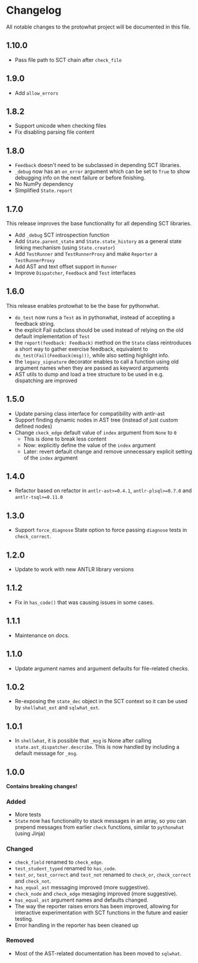 # Changelog

All notable changes to the protowhat project will be documented in this file.

## 1.10.0

- Pass file path to SCT chain after `check_file`

## 1.9.0

- Add `allow_errors`

## 1.8.2

- Support unicode when checking files
- Fix disabling parsing file content

## 1.8.0

- `Feedback` doesn't need to be subclassed in depending SCT libraries.
- `_debug` now has an `on_error` argument which can be set to `True` to show debugging info
on the next failure or before finishing.
- No NumPy dependency
- Simplified `State.report`

## 1.7.0

This release improves the base functionality for all depending SCT libraries.

- Add `_debug` SCT introspection function
- Add `State.parent_state` and `State.state_history` as a general state linking mechanism (using `State.creator`)
- Add `TestRunner` and `TestRunnerProxy` and make `Reporter` a `TestRunnerProxy`
- Add AST and text offset support in `Runner`
- Improve `Dispatcher`, `Feedback` and `Test` interfaces

## 1.6.0

This release enables protowhat to be the base for pythonwhat.

- `do_test` now runs a `Test` as in pythonwhat, instead of accepting a feedback string.
- the explicit Fail subclass should be used instead of relying on the old default implementation of `Test`
- the `report(feedback: Feedback)` method on the `State` class reintroduces a short way to gather exercise feedback,
  equivalent to `do_test(Fail(Feedback(msg)))`, while also setting highlight info.
- the `legacy_signature` decorator enables to call a function using old argument names
  when they are passed as keyword arguments
- AST utils to dump and load a tree structure to be used in e.g. dispatching are improved

## 1.5.0

- Update parsing class interface for compatibility with antlr-ast
- Support finding dynamic nodes in AST tree (instead of just custom defined nodes)
- Change `ckeck_edge` default value of `index` argument from `None` to `0`
  - This is done to break less content
  - Now: explicitly define the value of the `index` argument
  - Later: revert default change and remove unnecessary explicit setting of the `index` argument

## 1.4.0

- Refactor based on refactor in `antlr-ast>=0.4.1`, `antlr-plsql>=0.7.0` and `antlr-tsql>=0.11.0`

## 1.3.0

- Support `force_diagnose` State option to force passing `diagnose` tests in `check_correct`.

## 1.2.0

- Update to work with new ANTLR library versions

## 1.1.2

- Fix in `has_code()` that was causing issues in some cases.

## 1.1.1

- Maintenance on docs.

## 1.1.0

- Update argument names and argument defaults for file-related checks.

## 1.0.2

- Re-exposing the `state_dec` object in the SCT context so it can be used by `shellwhat_ext` and `sqlwhat_ext`.

## 1.0.1

- In `shellwhat`, it is possible that `_msg` is None after calling `state.ast_dispatcher.describe`. This is now handled by including a default message for `_msg`.

## 1.0.0

**Contains breaking changes!**

### Added

- More tests
- `State` now has functionality to stack messages in an array, so you can prepend messages from earlier `check` functions, similar to `pythonwhat` (using Jinja)

### Changed

- `check_field` renamed to `check_edge`.
- `test_student_typed` renamed to `has_code`.
- `test_or`, `test_correct` and `test_not` renamed to `check_or`, `check_correct` and `check_not`.
- `has_equal_ast` messaging improved (more suggestive).
- `check_node` and `check_edge` mesaging improved (more suggestive).
- `has_equal_ast` argument names and defaults changed.
- The way the reporter raises errors has been improved, allowing for interactive experimentation with SCT functions in the future and easier testing.
- Error handling in the reporter has been cleaned up

### Removed

- Most of the AST-related documentation has been moved to `sqlwhat`.


